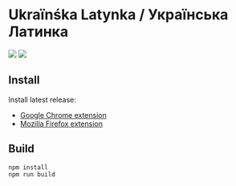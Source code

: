 
Ukraïnśka Latynka / Українська Латинка
======================================

![](https://github.com/paiv/latynka/workflows/Build/badge.svg)
![](https://github.com/paiv/latynka/workflows/Publish/badge.svg)


Install
-------

Install latest release:

* [Google Chrome extension](https://chrome.google.com/webstore/detail/joeekaccddgdgpdacldaoklcpefkjmck)
* [Mozilla Firefox extension](https://addons.mozilla.org/firefox/addon/uk-latynka/)


Build
-----

```sh
npm install
npm run build
```
